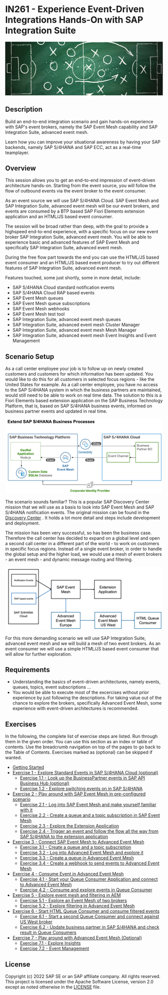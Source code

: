 # IN261 - Experience Event-Driven Integrations Hands-On with SAP Integration Suite

![Pic 1](/./images/IN261-1.png)

## Description

Build an end-to-end integration scenario and gain hands-on experience with SAP's event brokers, namely the SAP Event Mesh capability and SAP Integration Suite, advanced event mesh.

Learn how you can improve your situational awareness by having your SAP backends, namely SAP S/4HANA and SAP ECC, act as a real-time teamplayer.

## Overview

This session allows you to get an end-to-end impression of event-driven architecture hands-on. Starting from the event source, you will follow the flow of outbound events via the event broker to the event consumer.

As an event source we will use SAP S/4HANA Cloud. SAP Event Mesh and SAP Integration Suite, advanced event mesh will be our event brokers, and events are consumed by a BTP based SAP Fiori Elements extension application and an HTML/JS based event consumer. 

The session will be broad rather than deep, with the goal to provide a highspeed end-to-end experience, with a specific focus on our new event broker SAP Integration Suite, advanced event mesh. You will be able to experience basic and advanced features of SAP Event Mesh and specifically SAP Integration Suite, advanced event mesh.

During the free flow part towards the end you can use the HTML/JS based event consumer and an HTML/JS based event producer to try out different features of SAP Integration Suite, advanced event mesh.

Features touched, some just shortly, some in more detail, include:

- SAP S/4HANA Cloud standard notification events
- SAP S/4HANA Cloud RAP based events
- SAP Event Mesh queues 
- SAP Event Mesh queue subscriptions
- SAP Event Mesh webhooks
- SAP Event Mesh test tool
- SAP Integration Suite, advanced event mesh queues
- SAP Integration Suite, advanced event mesh Cluster Manager 
- SAP Integration Suite, advanced event mesh Mesh Manager 
- SAP Integration Suite, advanced event mesh Event Insights and Event Management

## Scenario Setup

As a call center employee your job is to follow up on newly created customers and customers for which information has been updated. You would like to do this for all customers in selected focus regions - like the United States for example. As a call center employee, you have no access to the SAP S/4HANA system in which the business partners are maintained, would still need to be able to work on real time data. The solution to this is a Fiori Elements based extension application on the SAP Business Technology Platform, that is, based on SAP S/4HANA business events, informed on business partner events and updated in real time.

![Pic 2](/./images/IN261-2.png)

The scenario sounds familiar? This is a popular SAP Discovery Center mission that we will use as a basis to look into SAP Event Mesh and SAP S/4HANA notification events. The original mission can be found in the [Discovery Center](https://discovery-center.cloud.sap/missiondetail/3156/3192/) . It holds a lot more detail and steps include development and deployment.

The mission has been very successful, so has been the business case. Therefore the call center has decided to expand on a global level and open a second call center in a different part of the world - to work on customers in specific focus regions. Instead of a single event broker, in order to handle the global setup and the higher load, we would use a mesh of event brokers - an event mesh - and dynamic message routing and filtering. 

![Pic 3](/./images/IN261-3.png)

For this more demanding scenario we will use SAP Integration Suite, advanced event mesh and we will build a mesh of two event brokers. As an event consumer we will use a simple HTML/JS based event consumer that will allow for further exploration.

## Requirements

- Understanding the basics of event-driven architectures, namely events, queues, topics, event subscriptions ...
- You would be able to execute most of the excercises without prior experience by just following the descriptions. For taking value out of the chance to explore the brokers, specifically Advanced Event Mesh, some experience with event-driven architectures is recommended.

## Exercises

In the following, the complete list of exercise steps are listed. Run through them in the given order. You can use this section as an index or table of contents. Use the breadcrumb navigation on top of the pages to go back to the Table of Contents. Exercises marked as (optional) can be skipped if wanted.

- [Getting Started](exercises/ex0/)
- [Exercise 1 - Explore Standard Events in SAP S/4HANA Cloud (optional)](exercises/ex1/)
    - [Exercise 1.1 - Look up the BusinessPartner events in SAP API Business Hub (optional)](exercises/ex1#exercise-11-sub-exercise-1-description)
    - [Exercise 1.2 - Explore switching events on in SAP S/4HANA](exercises/ex1#exercise-11-sub-exercise-1-description)
- [Exercise 2 - Play around with SAP Event Mesh in pre-configured scenario](exercises/ex2/)
    - [Exercise 2.1 - Log into SAP Event Mesh and make yourself familiar with it](exercises/ex1#exercise-21-sub-exercise-1-description)
    - [Exercise 2.2 - Create a queue and a topic subscription in SAP Event Mesh](exercises/ex1#exercise-22-sub-exercise-1-description)
    - [Exercise 2.3 - Explore the Extension Application](exercises/ex1#exercise-23-sub-exercise-1-description)
    - [Exercise 2.4 - Trigger an event and follow the flow all the way from SAP S/4HANA to the extension application](exercises/ex1#exercise-24-sub-exercise-1-description)
- [Exercise 3 - Connect SAP Event Mesh to Advanced Event Mesh](exercises/ex3/)
    - [Exercise 3.1 - Create a queue and a topic subscription](exercises/ex3#exercise-31-sub-exercise-1-description)
    - [Exercise 3.2 - Log into Advanced Event Mesh and explore it](exercises/ex3#exercise-32-sub-exercise-1-description)
    - [Exercise 3.3 - Create a queue in Advanced Event Mesh](exercises/ex3#exercise-33-sub-exercise-1-description)
    - [Exercise 3.4 - Create a webhook to send events to Advanced Event Mesh](exercises/ex1#exercise-34-sub-exercise-1-description)
- [Exercise 4 - Consume Event in Advanced Event Mesh](exercises/ex4/)
    - [Exercise 4.1 - Start your Queue Consumer Application and connect to Advanced Event Mesh](exercises/ex4#exercise-41-sub-exercise-1-description)
    - [Exercise 4.2 - Consume and explore events in Queue Consumer](exercises/ex4#exercise-42-sub-exercise-1-description)
- [Exercise 5 - Explore event mesh and filtering in AEM](exercises/ex5/)
    - [Exercise 5.1 - Explore an Event Mesh of two brokers](exercises/ex5#exercise-41-sub-exercise-1-description)
    - [Exercise 5.2 - Explore filtering in Advanced Event Mesh](exercises/ex5#exercise-42-sub-exercise-1-description)
- [Exercise 6 - Start HTML Queue Consumer and consume filtered events](exercises/ex6/)  
    - [Exercise 6.1 - Start a second Queue Consumer and connect against US West broker](exercises/ex6#exercise-61-sub-exercise-1-description)
    - [Exercise 6.2 - Update business partner in SAP S/4HANA and check result in Queue Consumers](exercises/ex6#exercise-62-sub-exercise-1-description) 
- [Exercise 7 - Play around with Advanced Event Mesh (Optional)](exercises/ex7/)  
    - [Exercise 7.1 - Explore Insights](exercises/ex7#exercise-71-sub-exercise-1-description)
    - [Exercise 7.2 - Event Management](exercises/ex6#exercise-72-sub-exercise-1-description) 

## License
Copyright (c) 2022 SAP SE or an SAP affiliate company. All rights reserved. This project is licensed under the Apache Software License, version 2.0 except as noted otherwise in the [LICENSE](LICENSES/Apache-2.0.txt) file.

